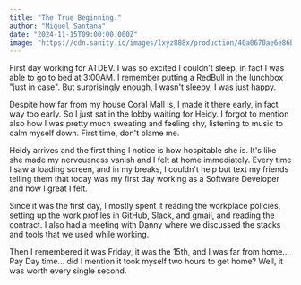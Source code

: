 ```yaml
---
title: "The True Beginning." 
author: "Miguel Santana" 
date: "2024-11-15T09:00:00.000Z" 
image: "https://cdn.sanity.io/images/lxyz888x/production/40a0670ae6e86b54e64ff8dd786895cc91dafd26-1080x720.png"
---
```

First day working for ATDEV. I was so excited I couldn't sleep, in fact I was able to go to bed at 3:00AM. I remember putting a RedBull in the lunchbox "just in case". But surprisingly enough, I wasn't sleepy, I was just happy.

Despite how far from my house Coral Mall is, I made it there early, in fact way too early. So I just sat in the lobby waiting for Heidy. I forgot to mention also how I was pretty much sweating and feeling shy, listening to music to calm myself down. First time, don't blame me.

Heidy arrives and the first thing I notice is how hospitable she is. It's like she made my nervousness vanish and I felt at home immediately. Every time I saw a loading screen, and in my breaks, I couldn't help but text my friends telling them that today was my first day working as a Software Developer and how I great I felt.

Since it was the first day, I mostly spent it reading the workplace policies, setting up the work profiles in GitHub, Slack, and gmail, and reading the contract. I also had a meeting with Danny where we discussed the stacks and tools that we used while working.

Then I remembered it was Friday, it was the 15th, and I was far from home... Pay Day time... did I mention it took myself two hours to get home? Well, it was worth every single second.